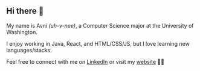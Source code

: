 
## Hi there 👋

My name is Avni _(uh-v-nee)_, a Computer Science major at the University of Washington.  


I enjoy working in Java, React, and HTML/CSS/JS, but I love learning new languages/stacks. 


Feel free to connect with me on [LinkedIn](https://www.linkedin.com/in/avnirao/) or visit my [website](avnirao.github.io) 💌✨



<!--
**avnirao/avnirao** is a ✨ _special_ ✨ repository because its `README.md` (this file) appears on your GitHub profile.

Here are some ideas to get you started:

- 🔭 I’m currently working on ...
- 🌱 I’m currently learning ...
- 👯 I’m looking to collaborate on ...
- 🤔 I’m looking for help with ...
- 💬 Ask me about ...
- 📫 How to reach me: ...
- 😄 Pronouns: ...
- ⚡ Fun fact: ...
-->

